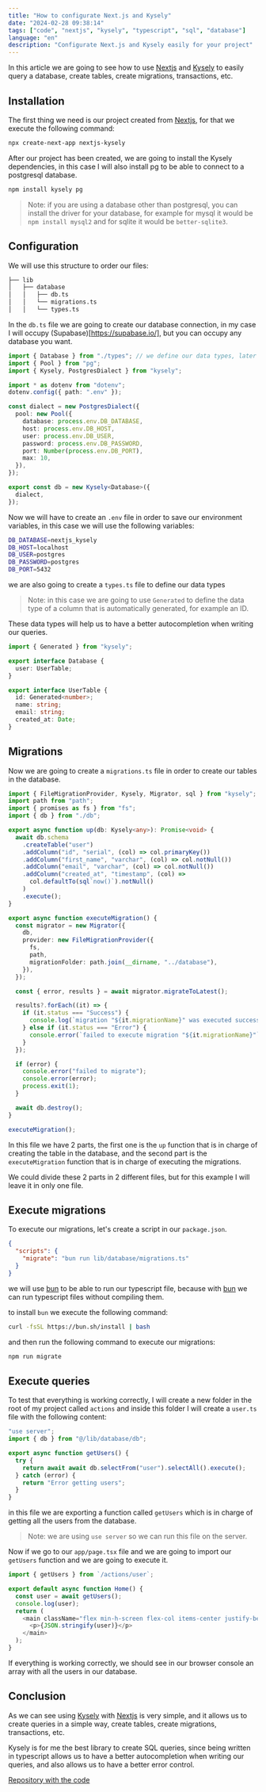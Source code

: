 ```yaml
---
title: "How to configurate Next.js and Kysely"
date: "2024-02-28 09:38:14"
tags: ["code", "nextjs", "kysely", "typescript", "sql", "database"]
language: "en"
description: "Configurate Next.js and Kysely easily for your project"
---
```


In this article we are going to see how to use [Nextjs](https://nextjs.org/) and [Kysely](https://kysely.dev/) to easily query a database, create tables, create migrations, transactions, etc.

## Installation

The first thing we need is our project created from [Nextjs](https://nextjs.org/), for that we execute the following command:

```bash
npx create-next-app nextjs-kysely
```

After our project has been created, we are going to install the Kysely dependencies, in this case I will also install pg to be able to connect to a postgresql database.

```bash
npm install kysely pg
```

> Note: if you are using a database other than postgresql, you can install the driver for your database, for example for mysql it would be `npm install mysql2` and for sqlite it would be `better-sqlite3`.

## Configuration

We will use this structure to order our files:

```bash
├── lib
│   ├── database
│   │   ├── db.ts
│   │   └── migrations.ts
│   │   └── types.ts
```

In the `db.ts` file we are going to create our database connection, in my case I will occupy (Supabase)[https://supabase.io/], but you can occupy any database you want.

```ts title="lib/database/db.ts"
import { Database } from "./types"; // we define our data types, later on we will see how to create them.
import { Pool } from "pg";
import { Kysely, PostgresDialect } from "kysely";

import * as dotenv from "dotenv";
dotenv.config({ path: ".env" });

const dialect = new PostgresDialect({
  pool: new Pool({
    database: process.env.DB_DATABASE,
    host: process.env.DB_HOST,
    user: process.env.DB_USER,
    password: process.env.DB_PASSWORD,
    port: Number(process.env.DB_PORT),
    max: 10,
  }),
});

export const db = new Kysely<Database>({
  dialect,
});
```

Now we will have to create an `.env` file in order to save our environment variables, in this case we will use the following variables:

```bash title=".env"
DB_DATABASE=nextjs_kysely
DB_HOST=localhost
DB_USER=postgres
DB_PASSWORD=postgres
DB_PORT=5432
```

we are also going to create a `types.ts` file to define our data types

> Note: in this case we are going to use `Generated` to define the data type of a column that is automatically generated, for example an ID.

These data types will help us to have a better autocompletion when writing our queries.

```ts title="lib/database/types.ts"
import { Generated } from "kysely";

export interface Database {
  user: UserTable;
}

export interface UserTable {
  id: Generated<number>;
  name: string;
  email: string;
  created_at: Date;
}
```

## Migrations

Now we are going to create a `migrations.ts` file in order to create our tables in the database.

```ts title="lib/database/migrations.ts"
import { FileMigrationProvider, Kysely, Migrator, sql } from "kysely";
import path from "path";
import { promises as fs } from "fs";
import { db } from "./db";

export async function up(db: Kysely<any>): Promise<void> {
  await db.schema
    .createTable("user")
    .addColumn("id", "serial", (col) => col.primaryKey())
    .addColumn("first_name", "varchar", (col) => col.notNull())
    .addColumn("email", "varchar", (col) => col.notNull())
    .addColumn("created_at", "timestamp", (col) =>
      col.defaultTo(sql`now()`).notNull()
    )
    .execute();
}

export async function executeMigration() {
  const migrator = new Migrator({
    db,
    provider: new FileMigrationProvider({
      fs,
      path,
      migrationFolder: path.join(__dirname, "../database"),
    }),
  });

  const { error, results } = await migrator.migrateToLatest();

  results?.forEach((it) => {
    if (it.status === "Success") {
      console.log(`migration "${it.migrationName}" was executed successfully`);
    } else if (it.status === "Error") {
      console.error(`failed to execute migration "${it.migrationName}"`);
    }
  });

  if (error) {
    console.error("failed to migrate");
    console.error(error);
    process.exit(1);
  }

  await db.destroy();
}

executeMigration();
```

In this file we have 2 parts, the first one is the `up` function that is in charge of creating the table in the database, and the second part is the `executeMigration` function that is in charge of executing the migrations.

We could divide these 2 parts in 2 different files, but for this example I will leave it in only one file.

## Execute migrations

To execute our migrations, let's create a script in our `package.json`.

```json title="package.json"
{
  "scripts": {
    "migrate": "bun run lib/database/migrations.ts"
  }
}
```

we will use [bun](https://bun.sh/) to be able to run our typescript file, because with [bun](https://bun.sh/) we can run typescript files without compiling them.

to install `bun` we execute the following command:

```bash
curl -fsSL https://bun.sh/install | bash
```

and then run the following command to execute our migrations:

```bash
npm run migrate
```

## Execute queries

To test that everything is working correctly, I will create a new folder in the root of my project called `actions` and inside this folder I will create a `user.ts` file with the following content:

```ts title="actions/user.ts"
"use server";
import { db } from "@/lib/database/db";

export async function getUsers() {
  try {
    return await await db.selectFrom("user").selectAll().execute();
  } catch (error) {
    return "Error getting users";
  }
}
```

in this file we are exporting a function called `getUsers` which is in charge of getting all the users from the database.

> Note: we are using `use server` so we can run this file on the server.

Now if we go to our `app/page.tsx` file and we are going to import our `getUsers` function and we are going to execute it.

```ts title="app/page.tsx"
import { getUsers } from `/actions/user`;

export default async function Home() {
  const user = await getUsers();
  console.log(user);
  return (
    <main className="flex min-h-screen flex-col items-center justify-between p-24">
      <p>{JSON.stringify(user)}</p>
    </main>
  );
}
```

If everything is working correctly, we should see in our browser console an array with all the users in our database.

## Conclusion

As we can see using [Kysely](https://kysely.dev/) with [Nextjs](https://nextjs.org/) is very simple, and it allows us to create queries in a simple way, create tables, create migrations, transactions, etc.

Kysely is for me the best library to create SQL queries, since being written in typescript allows us to have a better autocompletion when writing our queries, and also allows us to have a better error control.

[Repository with the code](https://github.com/ga1az/next-kysely)
